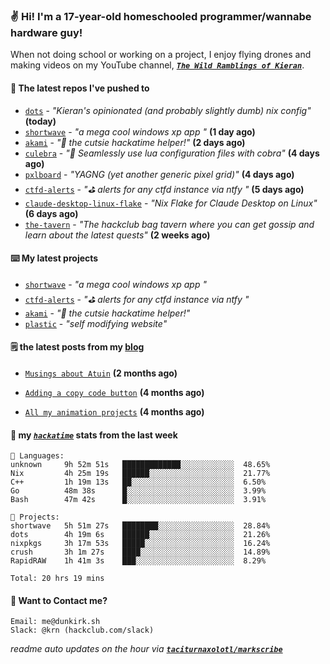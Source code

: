 ### ✌️ Hi! I'm a 17-year-old homeschooled programmer/wannabe hardware guy!

When not doing school or working on a project, I enjoy flying drones and making videos on my YouTube channel, [**_`The Wild Ramblings of Kieran`_**](https://youtube.com/@kieran.rambles).

#### 👷 The latest repos I've pushed to

- [`dots`](https://github.com/taciturnaxolotl/dots) - _"Kieran's opinionated (and probably slightly dumb) nix config"_ **(today)**
- [`shortwave`](https://github.com/taciturnaxolotl/shortwave) - _"a mega cool windows xp app "_ **(1 day ago)**
- [`akami`](https://github.com/taciturnaxolotl/akami) - _"🌷 the cutsie hackatime helper!"_ **(2 days ago)**
- [`culebra`](https://github.com/Fuabioo/culebra) - _"🐍 Seamlessly use lua configuration files with cobra"_ **(4 days ago)**
- [`pxlboard`](https://github.com/taciturnaxolotl/pxlboard) - _"YAGNG (yet another generic pixel grid)"_ **(4 days ago)**
- [`ctfd-alerts`](https://github.com/taciturnaxolotl/ctfd-alerts) - _"⛳ alerts for any ctfd instance via ntfy "_ **(5 days ago)**
- [`claude-desktop-linux-flake`](https://github.com/k3d3/claude-desktop-linux-flake) - _"Nix Flake for Claude Desktop on Linux"_ **(6 days ago)**
- [`the-tavern`](https://github.com/taciturnaxolotl/the-tavern) - _"The hackclub bag tavern where you can get gossip and learn about the latest quests"_ **(2 weeks ago)**

#### ⌨️ My latest projects

- [`shortwave`](https://github.com/taciturnaxolotl/shortwave) - _"a mega cool windows xp app "_
- [`ctfd-alerts`](https://github.com/taciturnaxolotl/ctfd-alerts) - _"⛳ alerts for any ctfd instance via ntfy "_
- [`akami`](https://github.com/taciturnaxolotl/akami) - _"🌷 the cutsie hackatime helper!"_
- [`plastic`](https://github.com/taciturnaxolotl/plastic) - _"self modifying website"_

#### 🗒️ the latest posts from my [blog](https://dunkirk.sh)

- [`Musings about Atuin`](https://dunkirk.sh/blog/atuin/) **(2 months ago)**

- [`Adding a copy code button`](https://dunkirk.sh/blog/adding-a-copy-button/) **(4 months ago)**

- [`All my animation projects`](https://dunkirk.sh/blog/my-animations/) **(4 months ago)**



#### 📡 my [_`hackatime`_](https://waka.hackclub.com) stats from the last week

```text
💾 Languages:
unknown     9h 52m 51s   █████████████░░░░░░░░░░░░  48.65%
Nix         4h 25m 19s   ██████░░░░░░░░░░░░░░░░░░░  21.77%
C++         1h 19m 13s   ██░░░░░░░░░░░░░░░░░░░░░░░  6.50%
Go          48m 38s      █░░░░░░░░░░░░░░░░░░░░░░░░  3.99%
Bash        47m 42s      █░░░░░░░░░░░░░░░░░░░░░░░░  3.91%

💼 Projects:
shortwave   5h 51m 27s   ████████░░░░░░░░░░░░░░░░░  28.84%
dots        4h 19m 6s    ██████░░░░░░░░░░░░░░░░░░░  21.26%
nixpkgs     3h 17m 53s   █████░░░░░░░░░░░░░░░░░░░░  16.24%
crush       3h 1m 27s    ████░░░░░░░░░░░░░░░░░░░░░  14.89%
RapidRAW    1h 41m 3s    ███░░░░░░░░░░░░░░░░░░░░░░  8.29%

Total: 20 hrs 19 mins
```

#### 📮 Want to Contact me?

```text
Email: me@dunkirk.sh
Slack: @krn (hackclub.com/slack)
```

_readme auto updates on the hour via [**`taciturnaxolotl/markscribe`**](https://github.com/taciturnaxolotl/markscribe)_
